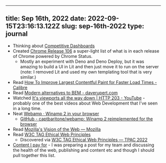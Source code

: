 
---
title: Sep 16th, 2022 
date: 2022-09-15T23:16:13.122Z
slug: sep-16th-2022
type: journal
---
* Thinking about [Competitive Dashboards](../entry/competitive-dashboards)
* Created [Chrome Release 106](https://chrome-status-lite.deno.dev/?version=106) a super-light list of what is in each release of Chrome powered by Chrome Status.
  * Mostly an experiment with Deno and Deno Deploy, but it was amazing to build a UI in Lit and then just move it to run on the server (note: I removed Lit and used my own templating tool that is very similar.)
* Read [How To Improve Largest Contentful Paint for Faster Load Times - Calibre](https://calibreapp.com/blog/largest-contentful-paint)
* Read [Modern alternatives to BEM - daverupert.com](https://daverupert.com/2022/08/modern-alternatives-to-bem/)
* Watched [It's viewports all the way down | HTTP 203 - YouTube](https://www.youtube.com/watch?v=xl9R8aTOW_I&t=10s) - probably one of the best videos about Web Development that I've seen in a long time.
* Neat [Webamp · Winamp 2 in your browser](https://webamp.org/)
  * [GitHub - captbaritone/webamp: Winamp 2 reimplemented for the browser](https://github.com/captbaritone/webamp)
* Read [Mozilla's Vision of the Web — Mozilla](https://www.mozilla.org/en-US/about/webvision/)
* Read [W3C TAG Ethical Web Principles](https://www.w3.org/2001/tag/doc/ethical-web-principles/)
  * Discovered via [W3C TAG Ethical Web Principles — TPAC 2022](https://tess.oconnor.cx/2022/09/ethical-web-principles)
* [Content I pay for](../entry/content-i-pay-for) - I was preparing a post for my team and discussing the health of the web, publishing and content etc and though I should pull together this list.

